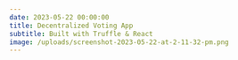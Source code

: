 ```yaml
---
date: 2023-05-22 00:00:00
title: Decentralized Voting App
subtitle: Built with Truffle & React
image: /uploads/screenshot-2023-05-22-at-2-11-32-pm.png
---
```

